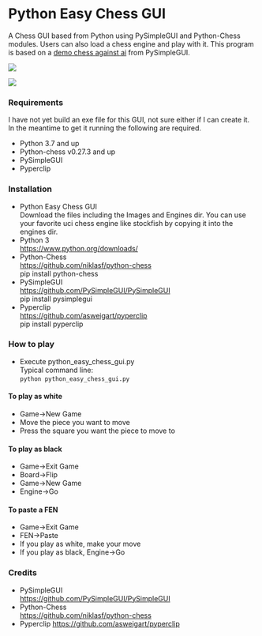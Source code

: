 # Python Easy Chess GUI
A Chess GUI based from Python using PySimpleGUI and Python-Chess modules. Users can also load a chess engine and play with it. This program is based on a [demo chess against ai](https://github.com/PySimpleGUI/PySimpleGUI/tree/master/Chess) from PySimpleGUI.<br>

![](https://i.imgur.com/H4FzPdk.png)

![](https://i.imgur.com/MdKGWHO.png)

### Requirements
I have not yet build an exe file for this GUI, not sure either if I can create it. In the meantime to get it running the following are required.
* Python 3.7 and up
* Python-chess v0.27.3 and up
* PySimpleGUI
* Pyperclip

### Installation
* Python Easy Chess GUI<br>
Download the files including the Images and Engines dir. You can use your favorite uci chess engine like stockfish by copying it into the engines dir.
* Python 3<br>
https://www.python.org/downloads/
* Python-Chess<br>
https://github.com/niklasf/python-chess<br>
pip install python-chess
* PySimpleGUI<br>
https://github.com/PySimpleGUI/PySimpleGUI<br>
pip install pysimplegui
* Pyperclip<br>
https://github.com/asweigart/pyperclip<br>
pip install pyperclip

### How to play
* Execute python_easy_chess_gui.py<br>
Typical command line:<br>
`python python_easy_chess_gui.py`

#### To play as white
* Game->New Game
* Move the piece you want to move
* Press the square you want the piece to move to

#### To play as black
* Game->Exit Game
* Board->Flip
* Game->New Game
* Engine->Go

#### To paste a FEN
* Game->Exit Game
* FEN->Paste
* If you play as white, make your move
* If you play as black, Engine->Go

### Credits
* PySimpleGUI<br>
https://github.com/PySimpleGUI/PySimpleGUI
* Python-Chess<br>
https://github.com/niklasf/python-chess
* Pyperclip
https://github.com/asweigart/pyperclip
